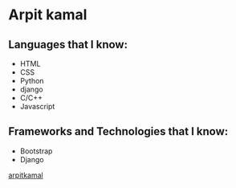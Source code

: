 # Arpit kamal



## Languages that I know:

- HTML
- CSS
- Python
- django
- C/C++
- Javascript



## Frameworks and Technologies that I know:

- Bootstrap
- Django


[arpitkamal](https://github.com/Arpitkamal)


